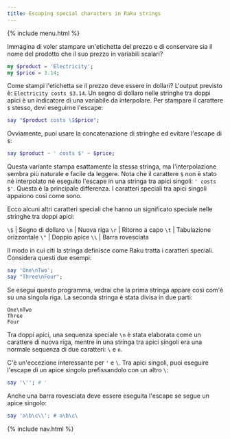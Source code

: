 ```yaml
---
title: Escaping special characters in Raku strings
---
```


{% include menu.html %}

Immagina di voler stampare un'etichetta del prezzo e di conservare sia il nome del prodotto che il suo prezzo in variabili scalari?

```raku
my $product = 'Electricity';
my $price = 3.14;
```

Come stampi l'etichetta se il prezzo deve essere in dollari? L'output previsto è: `Electricity costs $3.14`. Un segno di dollaro nelle stringhe tra doppi apici è un indicatore di una variabile da interpolare. Per stampare il carattere `$` stesso, devi eseguirne l'escape:

```raku
say "$product costs \$$price";
```

Ovviamente, puoi usare la concatenazione di stringhe ed evitare l'escape di `$`:

```raku
say $product ~ ' costs $' ~ $price;
```

Questa variante stampa esattamente la stessa stringa, ma l'interpolazione sembra più naturale e facile da leggere. Nota che il carattere `$` non è stato né interpolato né eseguito l'escape in una stringa tra apici singoli: `' costs $'`. Questa è la principale differenza. I caratteri speciali tra apici singoli appaiono così come sono.

Ecco alcuni altri caratteri speciali che hanno un significato speciale nelle stringhe tra doppi apici:

`\$` | Segno di dollaro
`\n` | Nuova riga
`\r` | Ritorno a capo
`\t` | Tabulazione orizzontale
`\"` | Doppio apice
`\\` | Barra rovesciata

Il modo in cui citi la stringa definisce come Raku tratta i caratteri speciali. Considera questi due esempi:

```raku
say 'One\nTwo';
say "Three\nFour";
```

Se esegui questo programma, vedrai che la prima stringa appare così com'è su una singola riga. La seconda stringa è stata divisa in due parti:

    One\nTwo
    Three
    Four

Tra doppi apici, una sequenza speciale `\n` è stata elaborata come un carattere di nuova riga, mentre in una stringa tra apici singoli era una normale sequenza di due caratteri: `\` e `n`.

C'è un'eccezione interessante per `'` e `\`. Tra apici singoli, puoi eseguire l'escape di un apice singolo prefissandolo con un altro `\`:

```raku
say '\''; # '
```

Anche una barra rovesciata deve essere eseguita l'escape se segue un apice singolo:

```raku
say 'a\b\c\\'; # a\b\c\
```

{% include nav.html %}